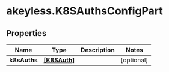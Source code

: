 # akeyless.K8SAuthsConfigPart

## Properties

Name | Type | Description | Notes
------------ | ------------- | ------------- | -------------
**k8sAuths** | [**[K8SAuth]**](K8SAuth.md) |  | [optional] 


